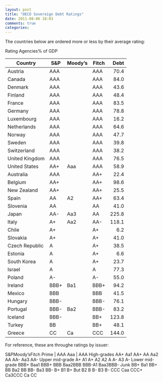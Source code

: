 ```yaml
---
layout: post
title: "OECD Sovereign Debt Ratings"
date: 2011-08-06 18:03
comments: true
categories: 
---
```


The countries below are ordered more or less by their average rating:

Rating Agencies% of GDP

| Country        | S&P  | Moody’s | Fitch | Debt  |
|----------------|------|---------|-------|------:|
| Austria        | AAA  |         | AAA   |  70.4 |
| Canada         | AAA  |         | AAA   |  84.0 |
| Denmark        | AAA  |         | AAA   |  43.6 |
| Finland        | AAA  |         | AAA   |  48.4 |
| France         | AAA  |         | AAA   |  83.5 |
| Germany        | AAA  |         | AAA   |  78.8 |
| Luxembourg     | AAA  |         | AAA   |  16.2 |
| Netherlands    | AAA  |         | AAA   |  64.6 |
| Norway         | AAA  |         | AAA   |  47.7 |
| Sweden         | AAA  |         | AAA   |  39.8 |
| Switzerland    | AAA  |         | AAA   |  38.2 |
| United Kingdom | AAA  |         | AAA   |  76.5 |
| United States  | AA+  | Aaa     | AAA   |  58.9 |
| Australia      | AAA  |         | AA+   |  22.4 |
| Belgium        | AA+  |         | AA+   |  98.6 |
| New Zealand    | AA+  |         | AA+   |  25.5 |
| Spain          | AA   | A2      | AA+   |  63.4 |
| Slovenia       | AA   |         | AA    |  41.0 |
| Japan          | AA-  | Aa3     | AA    | 225.8 |
| Italy          | A+   | Aa2     | AA-   | 118.1 |
| Chile          | A+   |         | A+    |   6.2 |
| Slovakia       | A+   |         | A+    |  41.0 |
| Czech Republic | A    |         | A+    |  38.5 |
| Estonia        | A    |         | A+    |   6.6 |
| South Korea    | A    |         | A+    |  23.7 |
| Israel         | A    |         | A     |  77.3 |
| Poland         | A-   |         | A-    |  55.0 |
| Ireland        | BBB+ | Ba1     | BBB+  |  94.2 |
| Mexico         | BBB  |         | BBB   |  41.5 |
| Hungary        | BBB- |         | BBB-  |  76.1 |
| Portugal       | BBB- | Ba2     | BBB-  |  83.2 |
| Iceland        | BBB- |         | BB+   | 123.8 |
| Turkey         | BB   |         | BB+   |  48.1 |
| Greece         | CC   | Ca      | CCC   | 144.0 |

For reference, these are throughe ratings by issuer:

S&PMoody’sFitch
Prime | AAA Aaa | AAA
High-grades AA+ Aa1 AA+
AA Aa2 AA
AA- Aa3 AA-
Upper mid-grade A+ A1 A+
A2 A2 A
A- A3 A-
Lower mid-grade BBB+ Baa1 BBB+
BBB Baa2BBB
BBB-A1 Baa3BBB-
Junk BB+ Ba1 BB+
BB Ba2 BB
BB- Ba3 BB-
B+ B1 B+
But B2 B
B- B3 B-
CCC Caa CCC+
Ca3CCC
Ca CC
              
